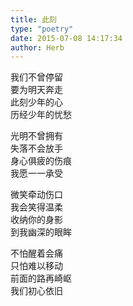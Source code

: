 ```yaml
---  
title: 此刻  
type: "poetry"  
date: 2015-07-08 14:17:34  
author: Herb  
---  
```

我们不曾停留  
要为明天奔走  
此刻少年的心  
历经少年的忧愁  

光明不曾拥有  
失落不会放手  
身心俱疲的伤痕  
我愿一一承受  

微笑牵动伤口  
我会笑得温柔  
收纳你的身影  
到我幽深的眼眸  

不怕醒着会痛  
只怕难以移动  
前面的路再崎岖  
我们初心依旧